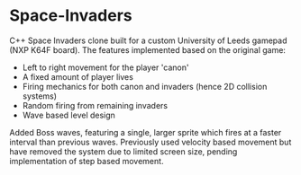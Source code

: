# Space-Invaders
C++ Space Invaders clone built for a custom University of Leeds gamepad (NXP K64F board). The features implemented based on the original game:
- Left to right movement for the player 'canon'
- A fixed amount of player lives
- Firing mechanics for both canon and invaders (hence 2D collision systems)
- Random firing from remaining invaders
- Wave based level design

Added Boss waves, featuring a single, larger sprite which fires at a faster interval than previous waves. Previously used velocity based movement but have removed the system due to limited screen size, pending implementation of step based movement.

